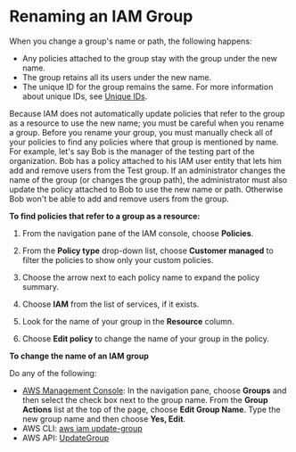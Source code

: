 # Renaming an IAM Group<a name="id_groups_manage_rename"></a>

When you change a group's name or path, the following happens: 
+ Any policies attached to the group stay with the group under the new name\.
+ The group retains all its users under the new name\.
+ The unique ID for the group remains the same\. For more information about unique IDs, see [Unique IDs](reference_identifiers.md#identifiers-unique-ids)\. 

Because IAM does not automatically update policies that refer to the group as a resource to use the new name; you must be careful when you rename a group\. Before you rename your group, you must manually check all of your policies to find any policies where that group is mentioned by name\. For example, let's say Bob is the manager of the testing part of the organization\. Bob has a policy attached to his IAM user entity that lets him add and remove users from the Test group\. If an administrator changes the name of the group \(or changes the group path\), the administrator must also update the policy attached to Bob to use the new name or path\. Otherwise Bob won't be able to add and remove users from the group\. 

**To find policies that refer to a group as a resource:**

1. From the navigation pane of the IAM console, choose **Policies**\.

1. From the **Policy type** drop\-down list, choose **Customer managed** to filter the policies to show only your custom policies\.

1. Choose the arrow next to each policy name to expand the policy summary\.

1. Choose **IAM** from the list of services, if it exists\.

1. Look for the name of your group in the **Resource** column\.

1. Choose **Edit policy** to change the name of your group in the policy\.

**To change the name of an IAM group**

Do any of the following:
+  [AWS Management Console](https://console.aws.amazon.com/iam/): In the navigation pane, choose **Groups** and then select the check box next to the group name\. From the **Group Actions** list at the top of the page, choose **Edit Group Name**\. Type the new group name and then choose **Yes, Edit**\.
+ AWS CLI: [aws iam update\-group](http://docs.aws.amazon.com/cli/latest/reference/iam/update-group.html) 
+ AWS API: [UpdateGroup](http://docs.aws.amazon.com/IAM/latest/APIReference/API_UpdateGroup.html) 